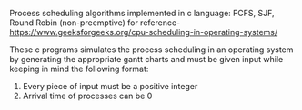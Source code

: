 Process scheduling algorithms implemented in c language: FCFS, SJF, Round Robin (non-preemptive)
for reference- https://www.geeksforgeeks.org/cpu-scheduling-in-operating-systems/

These c programs simulates the process scheduling in an operating system by generating the appropriate gantt charts and must be given input while keeping in mind the following format:

1. Every piece of input must be a positive integer
2. Arrival time of processes can be 0

